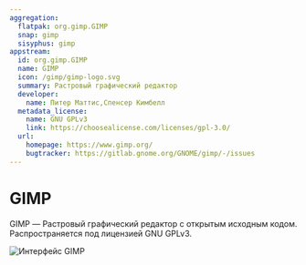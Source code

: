 ```yaml
---
aggregation:
  flatpak: org.gimp.GIMP
  snap: gimp
  sisyphus: gimp
appstream:
  id: org.gimp.GIMP
  name: GIMP
  icon: /gimp/gimp-logo.svg
  summary: Растровый графический редактор
  developer:
    name: Питер Маттис,Спенсер Кимбелл
  metadata_license:
    name: GNU GPLv3
    link: https://choosealicense.com/licenses/gpl-3.0/
  url:
    homepage: https://www.gimp.org/
    bugtracker: https://gitlab.gnome.org/GNOME/gimp/-/issues
---
```


# GIMP

GIMP — Растровый графический редактор с открытым исходным кодом. Распространяется под лицензией GNU GPLv3.

![Интерфейс GIMP](/gimp/gimp-1.png)

<!--@include: @ru/apps/.parts/install/content-repo.md-->
<!--@include: @ru/apps/.parts/install/content-flatpak.md-->
<!--@include: @ru/apps/.parts/install/content-snap.md-->
